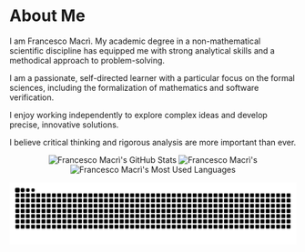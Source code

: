 # About Me

I am Francesco Macrì. 
My academic degree in a non-mathematical scientific discipline has equipped me with strong analytical skills and a methodical approach to problem-solving.

I am a passionate, self-directed learner with a particular focus on the formal sciences, including the formalization of mathematics and software verification.

I enjoy working independently to explore complex ideas and develop precise, innovative solutions.

I believe critical thinking and rigorous analysis are more important than ever.

<div align=center>
      <img width=390 src="https://github-readme-stats.vercel.app/api?username=francescomacri&theme=transparent&count_private=true&show_icons=true&rank_icon=github&locale=en" alt="Francesco Macrì's GitHub Stats" />
      <img width=390 src="https://github-readme-streak-stats.herokuapp.com/?user=francescomacri&theme=transparent&count_private=true&border_radius=10&locale=en" alt="Francesco Macrì's" />
      <img width=325 src="https://github-readme-stats.vercel.app/api/top-langs?username=francescomacri&theme=transparent&layout=donut&hide=css&langs_count=8&border_radius=10&show_icons=true&locale=en" alt="Francesco       Macrì's Most Used Languages" />
</div>

![Snake Animation](https://github.com/francescomacri/francescomacri/blob/manual-run-output/docker/github-contribution-grid-snake-dark.svg)
